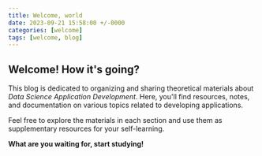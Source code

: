 ```yaml
---
title: Welcome, world 
date: 2023-09-21 15:58:00 +/-0000
categories: [welcome]
tags: [welcome, blog]
---
```


## Welcome! How it's going? 

This blog is dedicated to organizing and sharing theoretical materials about *Data Science Application Development*.
Here, you'll find resources, notes, and documentation on various topics related to developing applications.

Feel free to explore the materials in each section and use them as supplementary resources for your self-learning. 

**What are you waiting for, start studying!**
